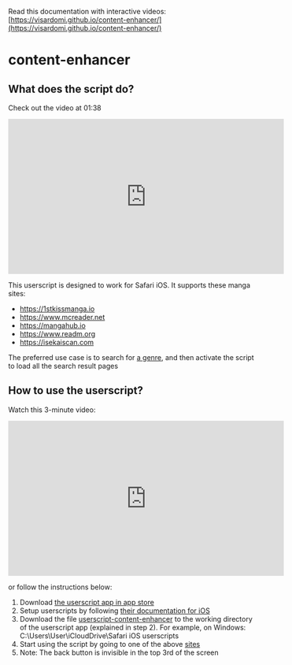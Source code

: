Read this documentation with interactive videos: [https://visardomi.github.io/content-enhancer/](https://visardomi.github.io/content-enhancer/)

# content-enhancer
## What does the script do?
Check out the video at 01:38

<iframe width="560" height="315" src="https://www.youtube.com/embed/ksu18epdfj0?start=98" title="YouTube video player" frameborder="0" allow="accelerometer; autoplay; clipboard-write; encrypted-media; gyroscope; picture-in-picture" allowfullscreen></iframe>

This userscript is designed to work for Safari iOS. It supports these manga sites:
* https://1stkissmanga.io
* https://www.mcreader.net
* https://mangahub.io
* https://www.readm.org
* https://isekaiscan.com

The preferred use case is to search for [a genre](https://mangahub.io/search?q=&order=LATEST&genre=action), and then activate the script to load all the search result pages

## How to use the userscript?
Watch this 3-minute video:

<iframe width="560" height="315" src="https://www.youtube.com/embed/ksu18epdfj0" title="YouTube video player" frameborder="0" allow="accelerometer; autoplay; clipboard-write; encrypted-media; gyroscope; picture-in-picture" allowfullscreen></iframe>

or follow the instructions below:
1. Download [the userscript app in app store](https://apps.apple.com/us/app/userscripts/id1463298887)
2. Setup userscripts by following [their documentation for iOS](https://github.com/quoid/userscripts#usage)
3. Download the file [userscript-content-enhancer](https://github.com/VisarDomi/content-enhancer/releases/download/v1.3.0/userscript-content-enhancer.js) to the working directory of the userscript app (explained in step 2). For example, on Windows: C:\Users\User\iCloudDrive\Safari iOS userscripts
4. Start using the script by going to one of the above [sites](https://mangahub.io/search?q=&order=LATEST&genre=action)
5. Note: The back button is invisible in the top 3rd of the screen

